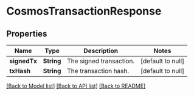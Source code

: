 # CosmosTransactionResponse
## Properties

| Name | Type | Description | Notes |
|------------ | ------------- | ------------- | -------------|
| **signedTx** | **String** | The signed transaction. | [default to null] |
| **txHash** | **String** | The transaction hash. | [default to null] |

[[Back to Model list]](../README.md#documentation-for-models) [[Back to API list]](../README.md#documentation-for-api-endpoints) [[Back to README]](../README.md)

